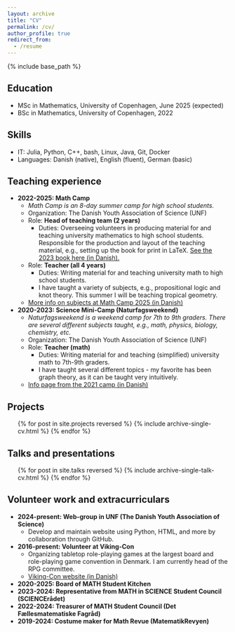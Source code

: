 ```yaml
---
layout: archive
title: "CV"
permalink: /cv/
author_profile: true
redirect_from:
  - /resume
---
```


{% include base_path %}

## Education

* MSc in Mathematics, University of Copenhagen, June 2025 (expected)
* BSc in Mathematics, University of Copenhagen, 2022

## Skills

* IT: Julia, Python, C++, bash, Linux, Java, Git, Docker
* Languages: Danish (native), English (fluent), German (basic)

## Teaching experience

* **2022-2025: Math Camp**
  * *Math Camp is an 8-day summer camp for high school students.*
  * Organization: The Danish Youth Association of Science (UNF)
  * Role: **Head of teaching team (2 years)**
    * Duties: Overseeing volunteers in producing material for and teaching university mathematics to high school students. Responsible for the production and layout of the teaching material, e.g., setting up the book for print in LaTeX. [See the 2023 book here (in Danish).](/files/MatCamp2023.pdf)
  * Role: **Teacher (all 4 years)**
    * Duties: Writing material for and teaching university math to high school students.
    * I have taught a variety of subjects, e.g., propositional logic and knot theory. This summer I will be teaching tropical geometry.
  * [More info on subjects at Math Camp 2025 (in Danish)](https://matematik.unf.dk/fagligt/)
* **2020-2023: Science Mini-Camp (Naturfagsweekend)**
  * *Naturfagsweekend is a weekend camp for 7th to 9th graders. There are several different subjects taught, e.g., math, physics, biology, chemistry, etc.*
  * Organization: The Danish Youth Association of Science (UNF)
  * Role: **Teacher (math)**
    * Duties: Writing material for and teaching (simplified) university math to 7th-9th graders.
    * I have taught several different topics - my favorite has been graph theory, as it can be taught very intuitively.
  * [Info page from the 2021 camp (in Danish)](https://unf.dk/aktiviteter/2021-05-29/unf-naturfagsweekend-2021/)

## Projects

  <ul>{% for post in site.projects reversed %}
    {% include archive-single-cv.html %}
  {% endfor %}</ul>

## Talks and presentations

  <ul>{% for post in site.talks reversed %}
    {% include archive-single-talk-cv.html  %}
  {% endfor %}</ul>

## Volunteer work and extracurriculars

* **2024-present: Web-group in UNF (The Danish Youth Association of Science)**
  * Develop and maintain website using Python, HTML, and more by collaboration through GitHub.
* **2016-present: Volunteer at Viking-Con**
  * Organizing tabletop role-playing games at the largest board and role-playing game convention in Denmark. I am currently head of the RPG committee.
  * [Viking-Con website (in Danish)](https://www.viking-con.dk/)
* **2020-2025: Board of MATH Student Kitchen**
* **2023-2024: Representative from MATH in SCIENCE Student Council (SCIENCErådet)**
* **2022-2024: Treasurer of MATH Student Council (Det Fællesmatematiske Fagråd)**
* **2019-2024: Costume maker for Math Revue (MatematikRevyen)**
